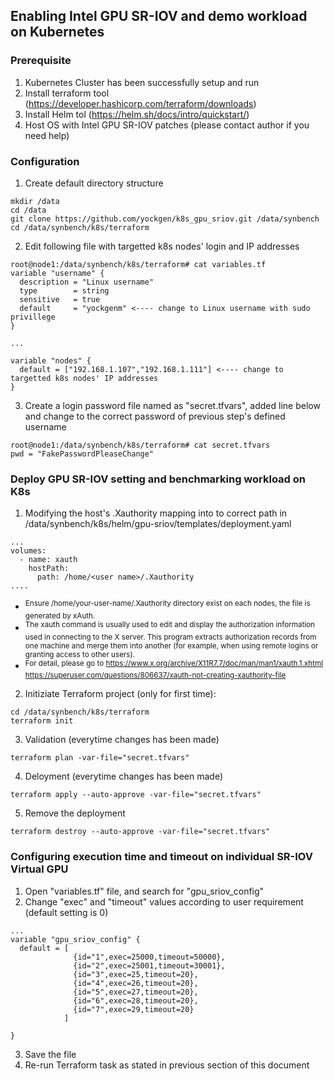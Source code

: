 ## Enabling Intel GPU SR-IOV and demo workload on Kubernetes

### Prerequisite
1. Kubernetes Cluster has been successfully setup and run
2. Install terraform tool (https://developer.hashicorp.com/terraform/downloads)
3. Install Helm tol (https://helm.sh/docs/intro/quickstart/)
4. Host OS with Intel GPU SR-IOV patches (please contact author if you need help)


### Configuration
1. Create default directory structure
```
mkdir /data
cd /data
git clone https://github.com/yockgen/k8s_gpu_sriov.git /data/synbench
cd /data/synbench/k8s/terraform
```

2. Edit following file with targetted k8s nodes' login and IP addresses
```
root@node1:/data/synbench/k8s/terraform# cat variables.tf
variable "username" {
  description = "Linux username"
  type        = string
  sensitive   = true
  default     = "yockgenm" <---- change to Linux username with sudo privillege
}

...

variable "nodes" {
  default = ["192.168.1.107","192.168.1.111"] <---- change to targetted k8s nodes' IP addresses
}

```
3. Create a login password file named as "secret.tfvars", added line below and change to the correct password of previous step's defined username
```
root@node1:/data/synbench/k8s/terraform# cat secret.tfvars
pwd = "FakePasswordPleaseChange"
```

### Deploy GPU SR-IOV setting and benchmarking workload on K8s 
1. Modifying the host's .Xauthority mapping into to correct path in /data/synbench/k8s/helm/gpu-sriov/templates/deployment.yaml

```
...
volumes:
  - name: xauth
    hostPath:
      path: /home/<user name>/.Xauthority
....
```
- <sup>Ensure /home/your-user-name/.Xauthority directory exist on each nodes, the file is generated by xAuth. </sup> 
- <sup>The xauth command is usually used to edit and display the authorization information used in connecting to the X server. This program extracts authorization records from one machine and merge them into another (for example, when using remote logins or granting access to other users).</sup>
- <sup>For detail, please go to https://www.x.org/archive/X11R7.7/doc/man/man1/xauth.1.xhtml https://superuser.com/questions/806637/xauth-not-creating-xauthority-file</sup>


2. Initiziate Terraform project (only for first time):
```
cd /data/synbench/k8s/terraform
terraform init    
```

3. Validation (everytime changes has been made)
```
terraform plan -var-file="secret.tfvars"     
```

4. Deloyment (everytime changes has been made)
```
terraform apply --auto-approve -var-file="secret.tfvars"   
```

5. Remove the deployment 
```
terraform destroy --auto-approve -var-file="secret.tfvars"   
```

### Configuring execution time and timeout on individual SR-IOV Virtual GPU

1. Open "variables.tf" file, and search for "gpu_sriov_config"
2. Change "exec" and "timeout" values according to user requirement (default setting is 0)
```
...
variable "gpu_sriov_config" {
  default = [
              {id="1",exec=25000,timeout=50000},
              {id="2",exec=25001,timeout=30001},
              {id="3",exec=25,timeout=20},
              {id="4",exec=26,timeout=20},
              {id="5",exec=27,timeout=20},
              {id="6",exec=28,timeout=20},
              {id="7",exec=29,timeout=20}
            ]

}

```
3. Save the file
4. Re-run Terraform task as stated in previous section of this document
